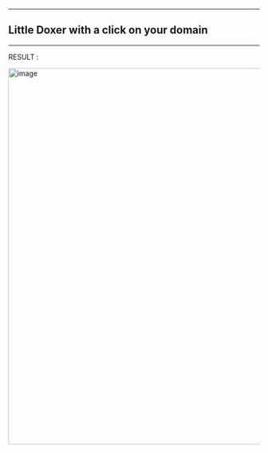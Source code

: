


---
##  Little Doxer with a click on your domain

---


RESULT :


<img width="755" alt="image" src="https://github.com/HazeLdevgggg/doxer/assets/105066838/86357af3-b7af-493d-aaef-c6afa08c5fbf">

